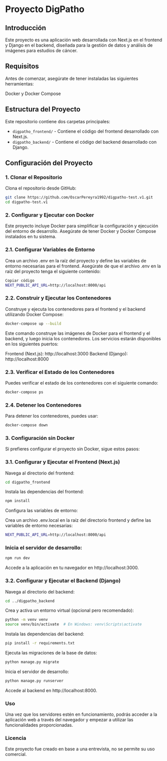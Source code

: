 # Proyecto DigPatho

## Introducción

Este proyecto es una aplicación web desarrollada con Next.js en el frontend y Django en el backend, diseñada para la gestión de datos y análisis de imágenes para estudios de cáncer.

## Requisitos

Antes de comenzar, asegúrate de tener instaladas las siguientes herramientas:

Docker y Docker Compose

## Estructura del Proyecto

Este repositorio contiene dos carpetas principales:

- `digpatho_frontend/` - Contiene el código del frontend desarrollado con Next.js.
- `digpatho_backend/` - Contiene el código del backend desarrollado con Django.

## Configuración del Proyecto

### 1. Clonar el Repositorio

Clona el repositorio desde GitHub:

```bash
git clone https://github.com/OscarPereyra1992/digpatho-test.v1.git
cd digpatho-test.v1
```

### 2. Configurar y Ejecutar con Docker

Este proyecto incluye Docker para simplificar la configuración y ejecución del entorno de desarrollo. Asegúrate de tener Docker y Docker Compose instalados en tu sistema.

### 2.1. Configurar Variables de Entorno

Crea un archivo .env en la raíz del proyecto y define las variables de entorno necesarias para el frontend. Asegúrate de que el archivo .env en la raíz del proyecto tenga el siguiente contenido:

```bash
Copiar código
NEXT_PUBLIC_API_URL=http://localhost:8000/api
```
### 2.2. Construir y Ejecutar los Contenedores

Construye y ejecuta los contenedores para el frontend y el backend utilizando Docker Compose:

```bash
docker-compose up --build
```

Este comando construye las imágenes de Docker para el frontend y el backend, y luego inicia los contenedores. Los servicios estarán disponibles en los siguientes puertos:

Frontend (Next.js): http://localhost:3000
Backend (Django): http://localhost:8000

### 2.3. Verificar el Estado de los Contenedores
Puedes verificar el estado de los contenedores con el siguiente comando:

```bash
docker-compose ps
```

### 2.4. Detener los Contenedores

Para detener los contenedores, puedes usar:

```bash
docker-compose down
```

### 3. Configuración sin Docker

Si prefieres configurar el proyecto sin Docker, sigue estos pasos:

### 3.1. Configurar y Ejecutar el Frontend (Next.js)

Navega al directorio del frontend:

```bash
cd digpatho_frontend
```
Instala las dependencias del frontend:

```bash
npm install
```

Configura las variables de entorno:

Crea un archivo .env.local en la raíz del directorio frontend y define las variables de entorno necesarias:

```bash
NEXT_PUBLIC_API_URL=http://localhost:8000/api
```

### Inicia el servidor de desarrollo:

```bash
npm run dev
```
Accede a la aplicación en tu navegador en http://localhost:3000.

### 3.2. Configurar y Ejecutar el Backend (Django)

Navega al directorio del backend:

```bash
cd ../digpatho_backend
```

Crea y activa un entorno virtual (opcional pero recomendado):

```bash
python -m venv venv
source venv/bin/activate  # En Windows: venv\Scripts\activate
```

Instala las dependencias del backend:

```bash
pip install -r requirements.txt
```

Ejecuta las migraciones de la base de datos:

```bash
python manage.py migrate
```

Inicia el servidor de desarrollo:

```bash
python manage.py runserver
```

Accede al backend en http://localhost:8000.

### Uso
Una vez que los servidores estén en funcionamiento, podrás acceder a la aplicación web a través del navegador y empezar a utilizar las funcionalidades proporcionadas.

### Licencia
Este proyecto fue creado en base a una entrevista, no se permite su uso comercial.

